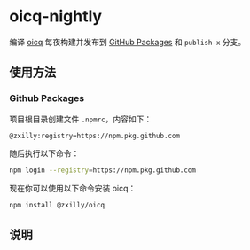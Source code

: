 # oicq-nightly
编译 [oicq](https://github.com/takayama-lily/oicq) 每夜构建并发布到 [GitHub Packages](https://github.com/Zxilly/oicq-nightly/pkgs/npm/oicq) 和 `publish-x` 分支。

## 使用方法


### Github Packages

项目根目录创建文件 `.npmrc`，内容如下：

```npmrc
@zxilly:registry=https://npm.pkg.github.com
```

随后执行以下命令：

```bash
npm login --registry=https://npm.pkg.github.com
```

现在你可以使用以下命令安装 oicq：

```bash
npm install @zxilly/oicq
```

## 说明
